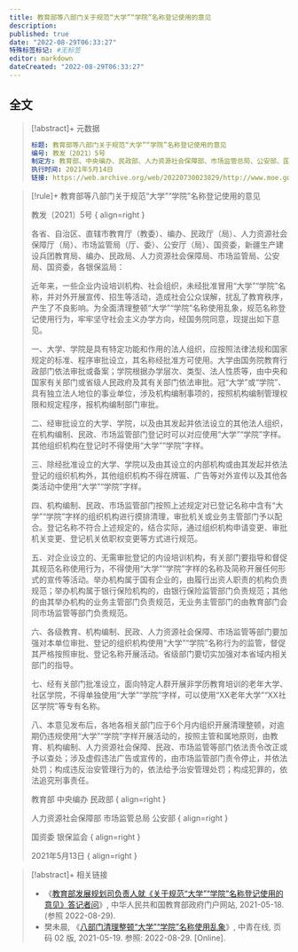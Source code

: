```yaml
---
title: 教育部等八部门关于规范“大学”“学院”名称登记使用的意见
description:
published: true
date: "2022-08-29T06:33:27"
特殊标签标记: #无标签
editor: markdown
dateCreated: "2022-08-29T06:33:27"
---
```


## 全文

> [!abstract]+ 元数据
>
> ```yaml
> 标题: 教育部等八部门关于规范“大学”“学院”名称登记使用的意见
> 编号: 教发〔2021〕5号
> 制定方: 教育部、中央编办、民政部、人力资源社会保障部、市场监管总局、公安部、国资委、银保监会
> 执行时间: 2021年5月14日
> 链接: https://web.archive.org/web/20220730023829/http://www.moe.gov.cn/srcsite/A03/s7050/202105/t20210518_532101.html
> ```

> [!rule]+ 教育部等八部门关于规范“大学”“学院”名称登记使用的意见
>
> 教发〔2021〕5号
> { align=right }
>
> 各省、自治区、直辖市教育厅（教委）、编办、民政厅（局）、人力资源社会保障厅（局）、市场监管局（厅、委）、公安厅（局）、国资委，新疆生产建设兵团教育局、编办、民政局、人力资源社会保障局、市场监管局、公安局、国资委，各银保监局：
>
> 近年来，一些企业内设培训机构、社会组织，未经批准冒用“大学”“学院”名称，并对外开展宣传、招生等活动，造成社会公众误解，扰乱了教育秩序，产生了不良影响。为全面清理整顿“大学”“学院”名称使用乱象，规范名称登记使用行为，牢牢坚守社会主义办学方向，经国务院同意，现提出如下意见。
>
> 一、大学、学院是具有特定功能和作用的法人组织，应按照法律法规和国家规定的标准、程序审批设立，其名称经批准方可使用。大学由国务院教育行政部门依法审批或备案；学院根据办学层次、类型、法人性质等，由中央和国家有关部门或省级人民政府及其有关部门依法审批。冠“大学”或“学院”、具有独立法人地位的事业单位，涉及机构编制事项的，按照机构编制管理权限和规定程序，报机构编制部门审批。
>
> 二、经审批设立的大学、学院，以及由其发起并依法设立的其他法人组织，在机构编制、民政、市场监管部门登记时可以对应使用“大学”“学院”字样。其他组织机构在登记时不得使用“大学”“学院”字样。
>
> 三、除经批准设立的大学、学院以及由其设立的内部机构或由其发起并依法登记的组织机构外，其他组织机构不得在牌匾、广告等对外宣传以及其他各类活动中使用“大学”“学院”字样。
>
> 四、机构编制、民政、市场监管部门按照上述规定对已登记名称中含有“大学”“学院”字样的组织机构进行摸排清理，审批机关或业务主管部门予以配合。登记名称不符合上述规定的，结合实际，通过组织机构申请变更、审批机关变更、登记机关依职权变更等方式进行规范。
>
> 五、对企业设立的、无需审批登记的内设培训机构，有关部门要指导和督促其规范名称使用行为，不得使用“大学”“学院”字样的名称及简称开展任何形式的宣传等活动。举办机构属于国有企业的，由履行出资人职责的机构负责规范；举办机构属于银行保险机构的，由银行保险监管部门负责规范；其他的由其举办机构的业务主管部门负责规范，无业务主管部门的由教育部门会同市场监管等部门负责规范。
>
> 六、各级教育、机构编制、民政、人力资源社会保障、市场监管等部门要加强对本单位审批、登记的组织机构使用“大学”“学院”名称行为的监管，督促其严格按照审批、登记名称开展活动。省级部门要切实加强对本省域内相关部门的指导。
>
> 七、经有关部门批准设立，面向特定人群开展非学历教育培训的老年大学、社区学院，不得单独使用“大学”“学院”字样，可以使用“XX老年大学”“XX社区学院”等专有名称。
>
> 八、本意见发布后，各地各相关部门应于6个月内组织开展清理整顿，对逾期仍违规使用“大学”“学院”字样开展活动的，按照主管和属地原则，由教育、机构编制、人力资源社会保障、民政、市场监管等部门依法责令改正或予以查处；涉及虚假违法广告或宣传的，由市场监管部门责令停止，并依法处罚；构成违反治安管理行为的，依法给予治安管理处罚；构成犯罪的，依法追究刑事责任。
>
> 教育部 中央编办 民政部
> { align=right }
>
> 人力资源社会保障部 市场监管总局 公安部
> { align=right }
>
> 国资委 银保监会
> { align=right }
>
> 2021年5月13日
> { align=right }

> [!abstract]+ 相关链接
>
> +   《[教育部发展规划司负责人就《关于规范“大学”“学院”名称登记使用的意见》答记者问](https://web.archive.org/web/20211024041635/http://www.moe.gov.cn/jyb_xwfb/s271/202105/t20210518_532091.html)》, 中华人民共和国教育部政府门户网站, 2021-05-18. (参照 2022-08-29).
> +   樊未晨, 《[八部门清理整顿“大学”“学院”名称使用乱象](https://web.archive.org/web/20220828231528/http://zqb.cyol.com/html/2021-05/19/nw.D110000zgqnb_20210519_7-02.htm)》, 中青在线, 页码 02 版, 2021-05-19. 参照: 2022-08-29. [Online].
